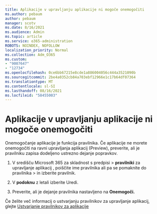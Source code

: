 ```yaml
---
title: Aplikacije v upravljanju aplikacije ni mogoče onemogočiti
ms.author: pebaum
author: pebaum
manager: scotv
ms.date: 8/16/2021
ms.audience: Admin
ms.topic: article
ms.service: o365-administration
ROBOTS: NOINDEX, NOFOLLOW
localization_priority: Normal
ms.collection: Adm_O365
ms.custom:
- "9007647"
- "12734"
ms.openlocfilehash: 0ce6bb67215e8cde1a886004056c444a3521090b
ms.sourcegitcommit: 2be4a0352cb84a703ebf12966e1c17b64df07364
ms.translationtype: MT
ms.contentlocale: sl-SI
ms.lasthandoff: 08/16/2021
ms.locfileid: "58455003"
---
```

# <a name="unable-to-disable-an-app-in-app-governance"></a>Aplikacije v upravljanju aplikacije ni mogoče onemogočiti

Onemogočanje aplikacije je funkcija pravilnika. Če aplikacije ne morete onemogočiti na ravni upravljanja aplikacij (Preview), preverite, ali je pravilniku zapisa dodeljeno ustrezno dejanje popravkov. 

1. V središču Microsoft 365 za skladnost s predpisi > **pravilniki** za upravljanje aplikacij , poiščite ime pravilnika ali pa se pomaknite do pravilnika  >  in izberite pravilnik.

1. V **podoknu** z letali izberite Uredi.

1. Preverite, ali je dejanje pravilnika nastavljeno na **Onemogoči.**

Če želite več informacij o ustvarjanju pravilnikov za upravljanje aplikacij, glejte [Ustvarjanje pravilnikov za aplikacije](https://docs.microsoft.com/microsoft-365/compliance/app-governance-app-policies-create)